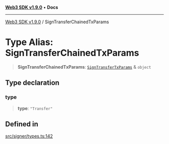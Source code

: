 [**Web3 SDK v1.9.0**](../README.md) • **Docs**

***

[Web3 SDK v1.9.0](../globals.md) / SignTransferChainedTxParams

# Type Alias: SignTransferChainedTxParams

> **SignTransferChainedTxParams**: [`SignTransferTxParams`](../interfaces/SignTransferTxParams.md) & `object`

## Type declaration

### type

> **type**: `"Transfer"`

## Defined in

[src/signer/types.ts:142](https://github.com/Mystic-Nayy/alephium-web3/blob/ee41f5e0e7d7fb0b155fe62f05b2ac03772895ca/packages/web3/src/signer/types.ts#L142)
